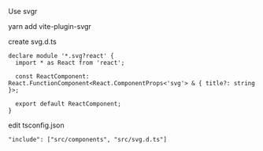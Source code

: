 Use svgr

yarn add vite-plugin-svgr

create svg.d.ts
```
declare module '*.svg?react' {
  import * as React from 'react';

  const ReactComponent: React.FunctionComponent<React.ComponentProps<'svg'> & { title?: string }>;

  export default ReactComponent;
}
```

edit tsconfig.json
```
"include": ["src/components", "src/svg.d.ts"]
```
